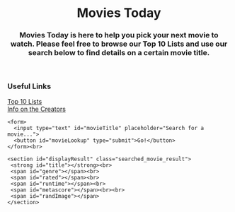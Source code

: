 <!DOCTYPE html>
<html class="default">



 <head>
    <link rel="stylesheet" href="styles.css">
     <link rel="shortcut icon" href="assets/favicon.ico" type="image/x-icon"/>
     <title>Movies Today</title>
 </head>
 
 <header>
    <h1 class="center">Movies Today</h1>
    <h3 class="center">Movies Today is here to help you pick your next movie to watch. Please feel free to browse our Top 10 Lists and use our search below to find details on a certain movie title.</h3>
 </header>


 <body class="body">
    <h3>Useful Links</h3>
    <nav>
      <a href="topMoviesLists.html">Top 10 Lists</a> <br/>
      <a href="About_Us.html">Info on the Creators</a>
    </nav>
    
    <form>
      <input type="text" id="movieTitle" placeholder="Search for a movie...">
      <button id="movieLookup" type="submit">Go!</button>
    </form><br>

    <section id="displayResult" class="searched_movie_result">
     <strong id="title"></strong><br>
     <span id="genre"></span><br>
     <span id="rated"></span><br>
     <span id="runtime"></span><br>
     <span id="metascore"></span><br><br>
     <span id="randImage"></span>
    </section>
<br><br><br><br><br><br><br><br><br><br><br><br><br><br><br><br><br><br><br><br><br><br><br><br><br><br><br><br><br><br><br><br><br><br><br><br>

 </body>

 <footer>

 </footer>
 <script src="scripts/homepage.js"></script>
 <script src="scripts/fetchMovieData.js"></script>
</html>


